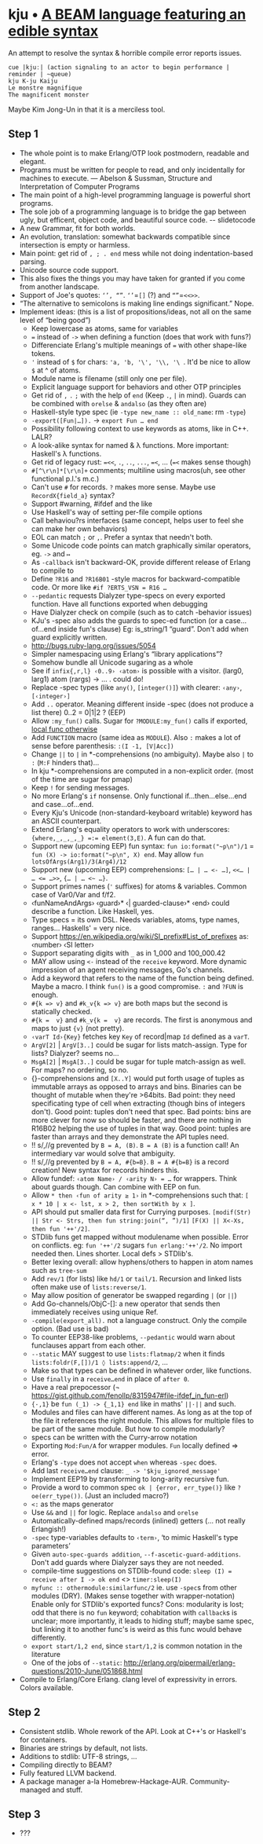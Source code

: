 # kju • [A BEAM language featuring an edible syntax](https://github.com/fenollp/kju)
An attempt to resolve the syntax & horrible compile error reports issues.

    cue |kjuː| (action signaling to an actor to begin performance | reminder | ~queue)
    kju K-ju Kaiju
    Le monstre magnifique
    The magnificent monster

Maybe Kim Jong-Un in that it is a merciless tool.

## Step 1
* The whole point is to make Erlang/OTP look postmodern, readable and elegant.
* Programs must be written for people to read, and only incidentally for machines to execute. — Abelson & Sussman, Structure and Interpretation of Computer Programs
* The main point of a high-level programming language is powerful short programs.
* The sole job of a programming language is to bridge the gap between ugly, but efficent, object code, and beautiful source code. -- slidetocode
* A new Grammar, fit for both worlds.
* An evolution, translation: somewhat backwards compatible since intersection is empty or harmless.
* Main point: get rid of `, ; . end` mess while not doing indentation-based parsing.
* Unicode source code support.
* This also fixes the things you may have taken for granted if you come from another landscape.
* Support of Joe's quotes: `‘’, “”`. `‘’`=`[]` (?) and `“”`=`<<>>`.
* “The alternative to semicolons is making line endings significant.” Nope.
* Implement ideas: (this is a list of propositions/ideas, not all on the same level of “being good”)
    + Keep lowercase as atoms, same for variables
    + `=` instead of `->` when defining a function (does that work with funs?)
    - Differenciate Erlang's multiple meanings of `=` with other shape-like tokens.
    - `'` instead of `$` for chars: `'a, 'b, '\', '\\, '\ `. It'd be nice to allow `$` at ^ of atoms.
    - Module name is filename (still only one per file).
    * Explicit language support for behaviors and other OTP principles
    + Get rid of `,` `.` `;` with the help of `end` (Keep `.`, `|` in mind). Guards can be combined with `orelse` & `andalso` (as they often are)
    + Haskell-style type spec (ie `-type new_name :: old_name`: rm `-type`)
    + `-export([Fun|…]).` -> `export Fun … end`
    - Possibility following context to use keywords as atoms, like in C++. LALR?
    * A look-alike syntax for named & λ functions. More important: Haskell's λ functions.
    +  Get rid of legacy rust: `=<<`, `.`, `..`, `...`, `=<`, … (`=<` makes sense though)
    + `#[^\r\n]*[\r\n]+` comments; multiline using macros(uh, see other functional p.l.'s m.c.)
    * Can't use `#` for records. `?` makes more sense. Maybe use `RecordX{field_a}` syntax?
    + Support #warning, #ifdef and the like
    + Use Haskell's way of setting per-file compile options
    - Call behaviou?rs interfaces (same concept, helps user to feel she can make her own behaviors)
    * EOL can match `;` or `,`. Prefer a syntax that needn't both.
    * Some Unicode code points can match graphically similar operators, eg. `->` and `↦`
    * As `-callback` isn't backward-OK, provide different release of Erlang to compile to
    * Define `?R16` and `?R16B01` -style macros for backward-compatible code. Or more like `#if ?ERTS_VSN = R16 …`
    * `--pedantic` requests Dialyzer type-specs on every exported function. Have all functions exported when debugging
    * Have Dialyzer check on compile (such as to catch -behavior issues)
    + KJu's -spec also adds the guards to spec-ed function (or a case…of…end inside fun's clause) Eg: is_string/1 “guard”. Don't add when guard explicitly written.
    * http://bugs.ruby-lang.org/issues/5054
    * Simpler namespacing using Erlang's “library applications”?
    * Somehow bundle all Unicode sugaring as a whole
    * See if `infix{,r,l} ‹0..9› ‹atom›` is possible with a visitor. (larg0, larg1) atom (rargs) -> … . could do!
    + Replace -spec types (like `any()`, `[integer()]`) with clearer: `‹any›`, `[‹integer›]`
    + Add `..` operator. Meaning different inside -spec (does not produce a list there) 0..2 = 0|1|2 ? (EEP)
    + Allow `:my_fun()` calls. Sugar for `?MODULE:my_fun()` calls if exported, [local func otherwise](http://erlang.org/pipermail/erlang-questions/2010-June/051772.html)
    + Add `FUNCTION` macro (same idea as `MODULE`). Also `:` makes a lot of sense before parenthesis: `:(I -1, [V|Acc])`
    + Change `||` to `|` in *-comprehensions (no ambiguity). Maybe also `|` to `:` (`M:F` hinders that)…
    * In kju *-comprehensions are computed in a non-explicit order. (most of the time are sugar for pmap)
    + Keep `!` for sending messages.
    + No more Erlang's `if` nonsense. Only functional if…then…else…end and case…of…end.
    + Every Kju's Unicode (non-standard-keyboard writable) keyword has an ASCII counterpart.
    * Extend Erlang's equality operators to work with underscores: `{where,_,_,_,_} =:= element(3,E)`. A fun can do that.
    + Support new (upcoming EEP) fun syntax: `fun io:format("~p\n")/1` = `fun (X) -> io:format("~p\n", X) end`. May allow `fun lotsOfArgs(Arg1)/3(Arg4)/12`
    * Support new (upcoming EEP) comprehensions: `[… | … <- …]`, `<<… | … <= …>>`, `{… | … <~ …}`.
    + Support primes names (`'` suffixes) for atoms & variables. Common case of Var0/Var and f/f2.
    * ‹funNameAndArgs› ‹guard›* ‹| guarded-clause›* ‹end› could describe a function. Like Haskell, yes.
    * Type specs = its own DSL. Needs variables, atoms, type names, ranges… Haskells' = very nice.
    * Support https://en.wikipedia.org/wiki/SI_prefix#List_of_prefixes as: ‹number› ‹SI letter›
    + Support separating digits with `_` as in 1_000 and 100_000.42
    - MAY allow using `<-` instead of the `receive` keyword. More dynamic impression of an agent receiving messages, Go's channels.
    - Add a keyword that refers to the name of the function being defined. Maybe a macro. I think `fun()` is a good compromise. `:` and `?FUN` is enough.
    * `#{k => v}` and `#k_v{k => v}` are both maps but the second is statically checked.
    * `#{k =  v}` and `#k_v{k =  v}` are records. The first is anonymous and maps to just `{v}` (not pretty).
    * `‹varT Id›{Key}` fetches key `Key` of record|map `Id` defined as a `varT`.
    * `ArgV[2]` | `ArgV[3..]` could be sugar for lists match-assign. Type for lists? Dialyzer? seems no…
    * `MsgA[2]` | `MsgA[3..]` could be sugar for tuple match-assign as well. For maps? no ordering, so no.
    * {}-comprehensions and `[X..Y]` would put forth usage of tuples as immutable arrays as opposed to arrays and bins. Binaries can be thought of mutable when they're >64bits. Bad point: they need specificating type of cell when extracting (though bins of integers don't). Good point: tuples don't need that spec. Bad points: bins are more clever for now so should be faster, and there are nothing in R16B02 helping the use of tuples in that way. Good point: tuples are faster than arrays and they demonstrate the API tuples need.
    * !! s/,//g prevented by `B = A, (B)`. `B = A (B)` is a function call! An intermediary var would solve that ambiguity.
    * !! s/,//g prevented by `B = A, #{b=B}`. `B = A #{b=B}` is a record creation! New syntax for records hinders this.
    + Allow fundef: `‹atom Name› / ‹arity N› = …` for wrappers. Think about guards though. Can combine with EEP on fun.
    * Allow `* then ‹fun of arity ≥ 1›` in *-comprehensions such that: `[ x * 10 | x <- lst, x > 2, then sortWith by x ]`.
    + API should put smaller data first for Currying purposes. `[modif(Str) || Str <- Strs, then fun string:join(“, ”)/1]` `[F(X) || X<-Xs, then fun '++'/2]`.
    + STDlib funs get mapped without modulename when possible. Error on conflicts. eg: `fun '++'/2` sugars `fun erlang:'++'/2`. No import needed then. Lines shorter. Local defs > STDlib's.
    + Better lexing overall: allow hyphens/others to happen in atom names such as `tree-sum`
    + Add `rev/1` (for lists) like `hd/1` or `tail/1`. Recursion and linked lists often make use of `lists:reverse/1`.
    + May allow position of generator be swapped regarding `|` (or `||`)
    + Add Go-channels/ObjC-[]: a new operator that sends then immediately receives using unique Ref.
    + `-compile(export_all).` not a language construct. Only the compile option. (Bad use is bad)
    * To counter EEP38-like problems, `--pedantic` would warn about funclauses appart from each other.
    * `--static` MAY suggest to use `lists:flatmap/2` when it finds `lists:foldr(F,[])/1 ◊ lists:append/2`, …
    + Make so that types can be defined in whatever order, like functions.
    * Use `finally` in a `receive…end` in place of `after 0`.
    + Have a real prepocessor (¬ https://gist.github.com/fenollp/8315947#file-ifdef_in_fun-erl)
    * `{·,1}` be `fun (_1) -> {_1,1} end` like in maths' `||·||` and such.
    * Modules and files can have different names. As long as at the top of the file it references the right module. This allows for multiple files to be part of the same module. But how to compile modularly?
    * specs can be written with the Curry-arrow notation
    - Exporting `Mod:Fun/A` for wrapper modules. `Fun` locally defined => error.
    + Erlang's `-type` does not accept `when` whereas `-spec` does.
    * Add last `receive…end` clause: `_ -> '$kju_ignored_message'`
    * Implement EEP19 by transforming to long-arity recursive fun.
    * Provide a word to common spec `ok | {error, err_type()}` like `?oe(err_type())`. (Just an included macro?)
    + `<:` as the maps generator
    * Use `&&` and `||` for logic. Replace `andalso` and `orelse`
    * Automatically-defined maps/records (inlined) getters (… not really Erlangish!)
    * `-spec` type-variables defaults to `‹term›`, ‘to mimic Haskell's type parameters’
    + Given `auto-spec-guards addition`, `--f-ascetic-guard-additions`. Don't add guards where Dialyzer says they are not needed.
    + compile-time suggestions on STDlib-found code: `sleep (I) = receive after I -> ok end` <> `timer:sleep(I)`
    - `myfunc :: othermodule:similarfunc/2` ie. use `-spec`s from other modules (DRY). (Makes sense together with wrapper-notation) Enable only for STDlib's exported funcs? Cons: modularity is lost; odd that there is no `fun` keyword; cohabitation with `callback`s is unclear; more importantly, it leads to hiding stuff; maybe same spec, but linking it to another func's is weird as this func would behave differently.
    + `export start/1,2 end`, since `start/1,2` is common notation in the literature
    + One of the jobs of `--static`: http://erlang.org/pipermail/erlang-questions/2010-June/051868.html
* Compile to Erlang/Core Erlang. clang level of expressivity in errors. Colors available.

## Step 2
* Consistent stdlib. Whole rework of the API. Look at C++'s or Haskell's for containers.
* Binaries are strings by default, not lists.
* Additions to stdlib: UTF-8 strings, …
* Compiling directly to BEAM?
* Fully featured LLVM backend.
* A package manager a-la Homebrew-Hackage-AUR. Community-managed and stuff.

## Step 3
* ???
